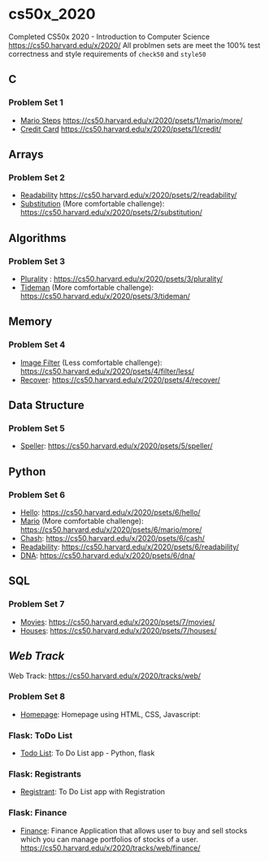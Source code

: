 # cs50x_2020

Completed CS50x 2020 - Introduction to Computer Science
https://cs50.harvard.edu/x/2020/
All problmen sets are meet the 100% test correctness and style requirements of `check50` and `style50`

## C 
### Problem Set 1
* [Mario Steps](https://github.com/bkapadia01/cs50x_2020/tree/master/pset1/mario) https://cs50.harvard.edu/x/2020/psets/1/mario/more/
* [Credit Card](https://github.com/bkapadia01/cs50x_2020/tree/master/pset1/credit) https://cs50.harvard.edu/x/2020/psets/1/credit/

## Arrays
### Problem Set 2
* [Readability](https://github.com/bkapadia01/cs50x_2020/tree/master/readability) https://cs50.harvard.edu/x/2020/psets/2/readability/
* [Substitution](https://github.com/bkapadia01/cs50x_2020/tree/master/substitution) (More comfortable challenge): https://cs50.harvard.edu/x/2020/psets/2/substitution/

## Algorithms
### Problem Set 3
* [Plurality](https://github.com/bkapadia01/cs50x_2020/tree/master/pset3/plurality) : https://cs50.harvard.edu/x/2020/psets/3/plurality/
* [Tideman](https://github.com/bkapadia01/cs50x_2020/tree/master/pset3/tideman) (More comfortable challenge): https://cs50.harvard.edu/x/2020/psets/3/tideman/

## Memory
### Problem Set 4
* [Image Filter](https://github.com/bkapadia01/cs50x_2020/tree/master/pset4/filter) (Less comfortable challenge): https://cs50.harvard.edu/x/2020/psets/4/filter/less/
* [Recover](https://github.com/bkapadia01/cs50x_2020/tree/master/pset4/recover): https://cs50.harvard.edu/x/2020/psets/4/recover/

## Data Structure
### Problem Set 5
* [Speller](https://github.com/bkapadia01/cs50x_2020/tree/master/pset5/speller): https://cs50.harvard.edu/x/2020/psets/5/speller/

## Python
### Problem Set 6
* [Hello](https://github.com/bkapadia01/cs50x_2020/blob/master/pset6/hello.py): https://cs50.harvard.edu/x/2020/psets/6/hello/
* [Mario](https://github.com/bkapadia01/cs50x_2020/tree/master/pset6/mario/more) (More comfortable challenge): https://cs50.harvard.edu/x/2020/psets/6/mario/more/
* [Chash](https://github.com/bkapadia01/cs50x_2020/tree/master/pset6/cash): https://cs50.harvard.edu/x/2020/psets/6/cash/
* [Readability](https://github.com/bkapadia01/cs50x_2020/tree/master/pset6/readability): https://cs50.harvard.edu/x/2020/psets/6/readability/
* [DNA](https://github.com/bkapadia01/cs50x_2020/tree/master/pset6/dna): https://cs50.harvard.edu/x/2020/psets/6/dna/

## SQL
### Problem Set 7
* [Movies](https://github.com/bkapadia01/cs50x_2020/tree/master/pset7/movies): https://cs50.harvard.edu/x/2020/psets/7/movies/
* [Houses](https://github.com/bkapadia01/cs50x_2020/tree/master/pset7/houses): https://cs50.harvard.edu/x/2020/psets/7/houses/

## _Web Track_
Web Track: https://cs50.harvard.edu/x/2020/tracks/web/
### Problem Set 8
* [Homepage](https://github.com/bkapadia01/cs50x_2020/tree/master/pset8/homepage): Homepage using HTML, CSS, Javascript: 
### Flask: ToDo List
* [Todo List](https://github.com/bkapadia01/cs50x_2020/tree/master/pset8/todo_list): To Do List app - Python, flask
### Flask: Registrants
* [Registrant](https://github.com/bkapadia01/cs50x_2020/tree/master/pset8/register): To Do List app with Registration
### Flask: Finance
* [Finance](https://github.com/bkapadia01/cs50x_2020/tree/master/pset8/finance): Finance Application that allows user to buy and sell stocks  which you can manage portfolios of stocks of a user. https://cs50.harvard.edu/x/2020/tracks/web/finance/
